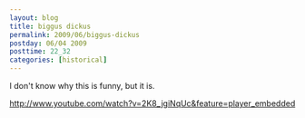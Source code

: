 ```yaml
---
layout: blog
title: biggus dickus
permalink: 2009/06/biggus-dickus
postday: 06/04 2009
posttime: 22_32
categories: [historical]
---
```


<p>I don't know why this is funny, but it is.</p>
<p><a href="http://www.youtube.com/watch?v=2K8_jgiNqUc&amp;feature=player_embedded" title="http://www.youtube.com/watch?v=2K8_jgiNqUc&amp;feature=player_embedded">http://www.youtube.com/watch?v=2K8_jgiNqUc&amp;feature=player_embedded</a></p>
